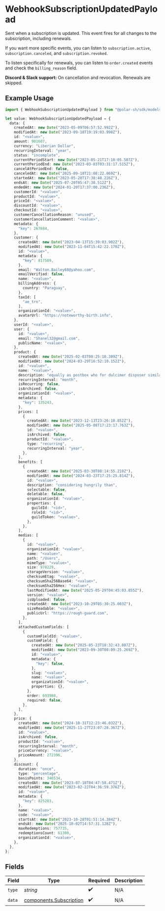 # WebhookSubscriptionUpdatedPayload

Sent when a subscription is updated. This event fires for all changes to the subscription, including renewals.

If you want more specific events, you can listen to `subscription.active`, `subscription.canceled`, and `subscription.revoked`.

To listen specifically for renewals, you can listen to `order.created` events and check the `billing_reason` field.

**Discord & Slack support:** On cancellation and revocation. Renewals are skipped.

## Example Usage

```typescript
import { WebhookSubscriptionUpdatedPayload } from "@polar-sh/sdk/models/components/webhooksubscriptionupdatedpayload.js";

let value: WebhookSubscriptionUpdatedPayload = {
  data: {
    createdAt: new Date("2023-05-09T06:57:52.992Z"),
    modifiedAt: new Date("2023-09-18T19:19:03.998Z"),
    id: "<value>",
    amount: 901607,
    currency: "Liberian Dollar",
    recurringInterval: "year",
    status: "incomplete",
    currentPeriodStart: new Date("2023-05-21T17:10:05.507Z"),
    currentPeriodEnd: new Date("2023-03-03T03:31:17.515Z"),
    cancelAtPeriodEnd: false,
    canceledAt: new Date("2025-09-18T21:08:22.069Z"),
    startedAt: new Date("2023-05-28T17:38:48.226Z"),
    endsAt: new Date("2025-07-20T05:47:38.512Z"),
    endedAt: new Date("2024-01-20T17:37:00.236Z"),
    customerId: "<value>",
    productId: "<value>",
    priceId: "<value>",
    discountId: "<value>",
    checkoutId: "<value>",
    customerCancellationReason: "unused",
    customerCancellationComment: "<value>",
    metadata: {
      "key": 267684,
    },
    customer: {
      createdAt: new Date("2023-04-13T15:39:03.902Z"),
      modifiedAt: new Date("2023-11-04T15:42:22.170Z"),
      id: "<value>",
      metadata: {
        "key": 817509,
      },
      email: "Walton.Bailey68@yahoo.com",
      emailVerified: false,
      name: "<value>",
      billingAddress: {
        country: "Paraguay",
      },
      taxId: [
        "ae_trn",
      ],
      organizationId: "<value>",
      avatarUrl: "https://noteworthy-birth.info",
    },
    userId: "<value>",
    user: {
      id: "<value>",
      email: "Shanel32@gmail.com",
      publicName: "<value>",
    },
    product: {
      createdAt: new Date("2025-02-03T08:25:10.389Z"),
      modifiedAt: new Date("2024-03-29T16:52:10.152Z"),
      id: "<value>",
      name: "<value>",
      description: "equally as postbox who for dulcimer disposer similar",
      recurringInterval: "month",
      isRecurring: false,
      isArchived: false,
      organizationId: "<value>",
      metadata: {
        "key": 135243,
      },
      prices: [
        {
          createdAt: new Date("2023-12-13T23:26:10.852Z"),
          modifiedAt: new Date("2025-05-08T17:23:17.763Z"),
          id: "<value>",
          isArchived: false,
          productId: "<value>",
          type: "recurring",
          recurringInterval: "year",
        },
      ],
      benefits: [
        {
          createdAt: new Date("2025-03-30T08:14:55.210Z"),
          modifiedAt: new Date("2024-03-23T17:25:25.814Z"),
          id: "<value>",
          description: "considering hungrily than",
          selectable: false,
          deletable: false,
          organizationId: "<value>",
          properties: {
            guildId: "<id>",
            roleId: "<id>",
            guildToken: "<value>",
          },
        },
      ],
      medias: [
        {
          id: "<value>",
          organizationId: "<value>",
          name: "<value>",
          path: "/Users",
          mimeType: "<value>",
          size: 978229,
          storageVersion: "<value>",
          checksumEtag: "<value>",
          checksumSha256Base64: "<value>",
          checksumSha256Hex: "<value>",
          lastModifiedAt: new Date("2025-05-29T04:45:03.855Z"),
          version: "<value>",
          isUploaded: false,
          createdAt: new Date("2023-10-29T05:30:25.003Z"),
          sizeReadable: "<value>",
          publicUrl: "https://rough-guard.com",
        },
      ],
      attachedCustomFields: [
        {
          customFieldId: "<value>",
          customField: {
            createdAt: new Date("2025-05-23T18:32:43.807Z"),
            modifiedAt: new Date("2023-09-30T08:09:25.269Z"),
            id: "<value>",
            metadata: {
              "key": false,
            },
            slug: "<value>",
            name: "<value>",
            organizationId: "<value>",
            properties: {},
          },
          order: 693988,
          required: false,
        },
      ],
    },
    price: {
      createdAt: new Date("2024-10-31T12:23:46.032Z"),
      modifiedAt: new Date("2025-11-27T23:07:28.367Z"),
      id: "<value>",
      isArchived: false,
      productId: "<value>",
      recurringInterval: "month",
      priceCurrency: "<value>",
      priceAmount: 272396,
    },
    discount: {
      duration: "once",
      type: "percentage",
      basisPoints: 346534,
      createdAt: new Date("2023-07-18T04:47:58.471Z"),
      modifiedAt: new Date("2023-02-22T04:36:59.376Z"),
      id: "<value>",
      metadata: {
        "key": 825283,
      },
      name: "<value>",
      code: "<value>",
      startsAt: new Date("2023-10-28T01:51:14.384Z"),
      endsAt: new Date("2025-10-02T14:57:31.128Z"),
      maxRedemptions: 757735,
      redemptionsCount: 61300,
      organizationId: "<value>",
    },
  },
};
```

## Fields

| Field                                                              | Type                                                               | Required                                                           | Description                                                        |
| ------------------------------------------------------------------ | ------------------------------------------------------------------ | ------------------------------------------------------------------ | ------------------------------------------------------------------ |
| `type`                                                             | *string*                                                           | :heavy_check_mark:                                                 | N/A                                                                |
| `data`                                                             | [components.Subscription](../../models/components/subscription.md) | :heavy_check_mark:                                                 | N/A                                                                |